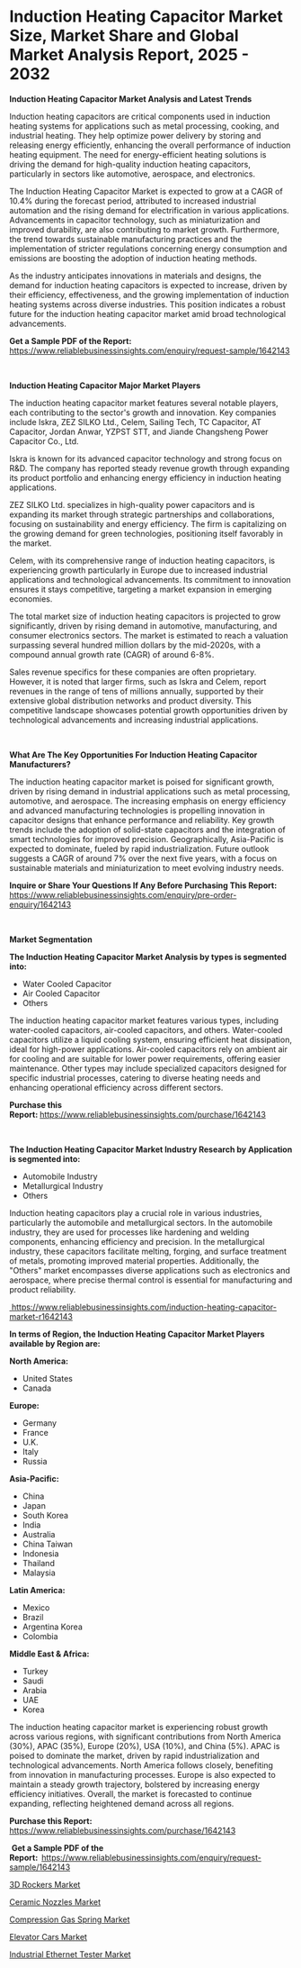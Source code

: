 <p><h1>Induction Heating Capacitor Market Size, Market Share and Global Market Analysis Report, 2025 - 2032</h1></p><p><strong>Induction Heating Capacitor Market Analysis and Latest Trends</strong></p>
<p><p>Induction heating capacitors are critical components used in induction heating systems for applications such as metal processing, cooking, and industrial heating. They help optimize power delivery by storing and releasing energy efficiently, enhancing the overall performance of induction heating equipment. The need for energy-efficient heating solutions is driving the demand for high-quality induction heating capacitors, particularly in sectors like automotive, aerospace, and electronics.</p><p>The Induction Heating Capacitor Market is expected to grow at a CAGR of 10.4% during the forecast period, attributed to increased industrial automation and the rising demand for electrification in various applications. Advancements in capacitor technology, such as miniaturization and improved durability, are also contributing to market growth. Furthermore, the trend towards sustainable manufacturing practices and the implementation of stricter regulations concerning energy consumption and emissions are boosting the adoption of induction heating methods.</p><p>As the industry anticipates innovations in materials and designs, the demand for induction heating capacitors is expected to increase, driven by their efficiency, effectiveness, and the growing implementation of induction heating systems across diverse industries. This position indicates a robust future for the induction heating capacitor market amid broad technological advancements.</p></p>
<p><strong>Get a Sample PDF of the Report:&nbsp;</strong> <a href="https://www.reliablebusinessinsights.com/enquiry/request-sample/1642143?utm_campaign=96&utm_medium=2&utm_source=Github&utm_content=ia&utm_term=11042025&utm_id=induction-heating-capacitor">https://www.reliablebusinessinsights.com/enquiry/request-sample/1642143</a></p>
<p>&nbsp;</p>
<p><strong>Induction Heating Capacitor Major Market Players</strong></p>
<p><p>The induction heating capacitor market features several notable players, each contributing to the sector's growth and innovation. Key companies include Iskra, ZEZ SILKO Ltd., Celem, Sailing Tech, TC Capacitor, AT Capacitor, Jordan Anwar, YZPST STT, and Jiande Changsheng Power Capacitor Co., Ltd.</p><p>Iskra is known for its advanced capacitor technology and strong focus on R&D. The company has reported steady revenue growth through expanding its product portfolio and enhancing energy efficiency in induction heating applications. </p><p>ZEZ SILKO Ltd. specializes in high-quality power capacitors and is expanding its market through strategic partnerships and collaborations, focusing on sustainability and energy efficiency. The firm is capitalizing on the growing demand for green technologies, positioning itself favorably in the market.</p><p>Celem, with its comprehensive range of induction heating capacitors, is experiencing growth particularly in Europe due to increased industrial applications and technological advancements. Its commitment to innovation ensures it stays competitive, targeting a market expansion in emerging economies.</p><p>The total market size of induction heating capacitors is projected to grow significantly, driven by rising demand in automotive, manufacturing, and consumer electronics sectors. The market is estimated to reach a valuation surpassing several hundred million dollars by the mid-2020s, with a compound annual growth rate (CAGR) of around 6-8%.</p><p>Sales revenue specifics for these companies are often proprietary. However, it is noted that larger firms, such as Iskra and Celem, report revenues in the range of tens of millions annually, supported by their extensive global distribution networks and product diversity. This competitive landscape showcases potential growth opportunities driven by technological advancements and increasing industrial applications.</p></p>
<p>&nbsp;</p>
<p><strong>What Are The Key Opportunities For Induction Heating Capacitor Manufacturers?</strong></p>
<p><p>The induction heating capacitor market is poised for significant growth, driven by rising demand in industrial applications such as metal processing, automotive, and aerospace. The increasing emphasis on energy efficiency and advanced manufacturing technologies is propelling innovation in capacitor designs that enhance performance and reliability. Key growth trends include the adoption of solid-state capacitors and the integration of smart technologies for improved precision. Geographically, Asia-Pacific is expected to dominate, fueled by rapid industrialization. Future outlook suggests a CAGR of around 7% over the next five years, with a focus on sustainable materials and miniaturization to meet evolving industry needs.</p></p>
<p><strong>Inquire or Share Your Questions If Any Before Purchasing This Report:</strong> <a href="https://www.reliablebusinessinsights.com/enquiry/pre-order-enquiry/1642143?utm_campaign=96&utm_medium=2&utm_source=Github&utm_content=ia&utm_term=11042025&utm_id=induction-heating-capacitor">https://www.reliablebusinessinsights.com/enquiry/pre-order-enquiry/1642143</a></p>
<p>&nbsp;</p>
<p><strong>Market Segmentation</strong></p>
<p><strong>The Induction Heating Capacitor Market Analysis by types is segmented into:</strong></p>
<p><ul><li>Water Cooled Capacitor</li><li>Air Cooled Capacitor</li><li>Others</li></ul></p>
<p><p>The induction heating capacitor market features various types, including water-cooled capacitors, air-cooled capacitors, and others. Water-cooled capacitors utilize a liquid cooling system, ensuring efficient heat dissipation, ideal for high-power applications. Air-cooled capacitors rely on ambient air for cooling and are suitable for lower power requirements, offering easier maintenance. Other types may include specialized capacitors designed for specific industrial processes, catering to diverse heating needs and enhancing operational efficiency across different sectors.</p></p>
<p><strong>Purchase this Report:&nbsp;</strong><a href="https://www.reliablebusinessinsights.com/purchase/1642143?utm_campaign=96&utm_medium=2&utm_source=Github&utm_content=ia&utm_term=11042025&utm_id=induction-heating-capacitor">https://www.reliablebusinessinsights.com/purchase/1642143</a></p>
<p>&nbsp;</p>
<p><strong>The Induction Heating Capacitor Market Industry Research by Application is segmented into:</strong></p>
<p><ul><li>Automobile Industry</li><li>Metallurgical Industry</li><li>Others</li></ul></p>
<p><p>Induction heating capacitors play a crucial role in various industries, particularly the automobile and metallurgical sectors. In the automobile industry, they are used for processes like hardening and welding components, enhancing efficiency and precision. In the metallurgical industry, these capacitors facilitate melting, forging, and surface treatment of metals, promoting improved material properties. Additionally, the "Others" market encompasses diverse applications such as electronics and aerospace, where precise thermal control is essential for manufacturing and product reliability.</p></p>
<p><a href="https://www.reliablebusinessinsights.com/induction-heating-capacitor-market-r1642143?utm_campaign=96&utm_medium=2&utm_source=Github&utm_content=ia&utm_term=11042025&utm_id=induction-heating-capacitor">&nbsp;https://www.reliablebusinessinsights.com/induction-heating-capacitor-market-r1642143</a></p>
<p><strong>In terms of Region, the Induction Heating Capacitor Market Players available by Region are:</strong></p>
<p>
    <p> <strong> North America: </strong>
        <ul>
            <li>United States</li>
            <li>Canada</li>
        </ul>
        </p> 
    <p> <strong> Europe: </strong>
        <ul>
            <li>Germany</li>
            <li>France</li>
            <li>U.K.</li>
            <li>Italy</li>
            <li>Russia</li>
        </ul>
        </p> 
    <p> <strong> Asia-Pacific: </strong>
        <ul>
            <li>China</li>
            <li>Japan</li>
            <li>South Korea</li>
            <li>India</li>
            <li>Australia</li>
            <li>China Taiwan</li>
            <li>Indonesia</li>
            <li>Thailand</li>
            <li>Malaysia</li>
        </ul>
        </p> 
    <p> <strong> Latin America: </strong>
        <ul>
            <li>Mexico</li>
            <li>Brazil</li>
            <li>Argentina Korea</li>
            <li>Colombia</li>
        </ul>
        </p> 
    <p> <strong> Middle East & Africa: </strong>
        <ul>
            <li>Turkey</li>
            <li>Saudi</li>
            <li>Arabia</li>
            <li>UAE</li>
            <li>Korea</li>
        </ul>
    </p>
    </p>
<p><p>The induction heating capacitor market is experiencing robust growth across various regions, with significant contributions from North America (30%), APAC (35%), Europe (20%), USA (10%), and China (5%). APAC is poised to dominate the market, driven by rapid industrialization and technological advancements. North America follows closely, benefiting from innovation in manufacturing processes. Europe is also expected to maintain a steady growth trajectory, bolstered by increasing energy efficiency initiatives. Overall, the market is forecasted to continue expanding, reflecting heightened demand across all regions.</p></p>
<p><strong>Purchase this Report: </strong><a href="https://www.reliablebusinessinsights.com/purchase/1642143?utm_campaign=96&utm_medium=2&utm_source=Github&utm_content=ia&utm_term=11042025&utm_id=induction-heating-capacitor">https://www.reliablebusinessinsights.com/purchase/1642143</a></p>
<p>&nbsp;<strong>Get a Sample PDF of the Report:&nbsp;&nbsp;</strong><a href="https://www.reliablebusinessinsights.com/enquiry/request-sample/1642143?utm_campaign=96&utm_medium=2&utm_source=Github&utm_content=ia&utm_term=11042025&utm_id=induction-heating-capacitor">https://www.reliablebusinessinsights.com/enquiry/request-sample/1642143</a></p>
<p><strong></strong></p>
<p><p><a href="https://github.com/sukeldrage0g/Market-Research-Report-List-1/blob/main/3d-rockers-market.md?utm_campaign=96&utm_medium=2&utm_source=Github&utm_content=ia&utm_term=11042025&utm_id=induction-heating-capacitor">3D Rockers Market</a></p><p><a href="https://github.com/elceryaneik/Market-Research-Report-List-1/blob/main/ceramic-nozzles-market.md?utm_campaign=96&utm_medium=2&utm_source=Github&utm_content=ia&utm_term=11042025&utm_id=induction-heating-capacitor">Ceramic Nozzles Market</a></p><p><a href="https://github.com/okornevonywx/Market-Research-Report-List-1/blob/main/compression-gas-spring-market.md?utm_campaign=96&utm_medium=2&utm_source=Github&utm_content=ia&utm_term=11042025&utm_id=induction-heating-capacitor">Compression Gas Spring Market</a></p><p><a href="https://github.com/luhleickov/Market-Research-Report-List-1/blob/main/elevator-cars-market.md?utm_campaign=96&utm_medium=2&utm_source=Github&utm_content=ia&utm_term=11042025&utm_id=induction-heating-capacitor">Elevator Cars Market</a></p><p><a href="https://github.com/nwogudimouix/Market-Research-Report-List-1/blob/main/industrial-ethernet-tester-market.md?utm_campaign=96&utm_medium=2&utm_source=Github&utm_content=ia&utm_term=11042025&utm_id=induction-heating-capacitor">Industrial Ethernet Tester Market</a></p></p>